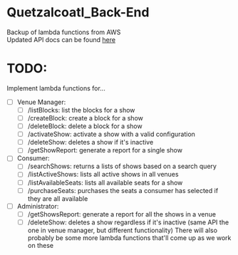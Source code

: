 # Quetzalcoatl_Back-End
Backup of lambda functions from AWS\
Updated API docs can be found [here](https://docs.google.com/document/d/18y67d3V0MjWw2tiGwqK-8LkG6fQ78yyeiyaRdMhW8jU/edit#heading=h.y03xr5ipv4l1)
# TODO:
Implement lambda functions for...
- [ ] Venue Manager:
    - [ ] /listBlocks: list the blocks for a show
    - [ ] /createBlock: create a block for a show
    - [ ] /deleteBlock: delete a block for a show
    - [ ] /activateShow: activate a show with a valid configuration
    - [ ] /deleteShow: deletes a show if it's inactive
    - [ ] /getShowReport: generate a report for a single show
- [ ]  Consumer:
    - [ ] /searchShows: returns a lists of shows based on a search query
    - [ ] /listActiveShows: lists all active shows in all venues
    - [ ] /listAvailableSeats: lists all available seats for a show
    - [ ] /purchaseSeats: purchases the seats a consumer has selected if they are all available
- [ ]  Administrator:
    - [ ] /getShowsReport: generate a report for all the shows in a venue
    - [ ] /deleteShow: deletes a show regardless if it's inactive (same API the one in venue manager, but different functionality)
There will also probably be some more lambda functions that'll come up as we work on these
